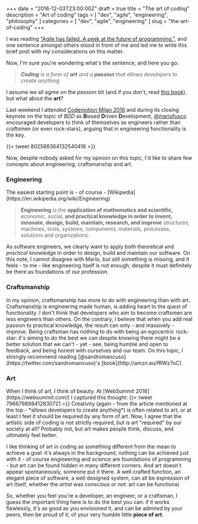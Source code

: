 +++
date = "2016-12-03T23:00:00Z"
draft = true
title = "The art of coding"
description = "Art of coding"
tags = [ "dev", "agile", "engineering", "philosophy" ]
categories = [ "dev", "agile", "engineering" ]
slug = "the-art-of-coding"
+++

I was reading ["Agile has failed. A peek at the future of programming."](https://www.codingame.com/blog/agile-failed-peek-future-programming/),
and one sentence amongst others stood in front of me and led me to write this brief post with my considerations on this matter.

Now, I'm sure you're wondering what's the sentence, and here you go:

> <i>**Coding** is a form of **art** and a **passion** that allows developers to create anything.</i>

I assume we all agree on the *passion* bit (and if you don't, read [this book](http://amzn.eu/fRWz7oC)), but what about the **art**?

Last weekend I attended [Codemotion Milan 2016](http://milan2016.codemotionworld.com/) and during its closing keynote on the topic of *BDD* as **B**iased **D**riven **D**evelopment, [@mariofusco](https://twitter.com/mariofusco) encouraged developers to think of themselves as engineers rather than craftsmen (or even rock-stars), arguing that in engineering functionality is the key.

{{< tweet 802568364132540416 >}}

Now, despite nobody asked for my opinion on this topic, I'd like to share few concepts about engineering, craftsmanship and art.

<h3>Engineering</h3>
The easiest starting point is - of course - [Wikipedia](https://en.wikipedia.org/wiki/Engineering)

>**Engineering** is the **application of mathematics and scientific**, economic, social, **and practical knowledge in order to invent, innovate, design, build, maintain, research, and improve** structures, machines, tools, systems, components, materials, processes, solutions and organizations.

As software engineers, we clearly want to apply both theoretical and *practical* knowledge in order to design, build and maintain our software. On this note, I cannot disagree with Mario, but still something is missing, and it feels - to me - like engineering itself is not enough, despite it must definitely be there as foundations of our profession.

<h3>Craftsmanship</h3>
In my opinion, craftsmanship has more to do with engineering than with art. Craftsmanship is engineering made human, is adding heart to the quest of functionality. I don't think that developers who aim to become craftsmen are less engineers than others. On the contrary, I believe that when you add real passion to practical knowledge, the result can only - and massively - improve. Being craftsman has nothing to do with being an egocentric rock-star: it's aiming to do the best we can despite knowing there might be a better solution that we can't - yet - see, being humble and open to feedback, and being honest with ourselves and our team. On this topic, I strongly recommend reading [@sandromancuso](https://twitter.com/sandromancuso)'s [book](http://amzn.eu/fRWz7oC).

<h3>Art</h3>
When I think of art, I think of beauty. At [WebSummit 2016](https://websummit.com/) I captured this thought:
{{< tweet 796679898412830721 >}}
Creativity (again - from the article mentioned at the top - *allows developers to create anything*) is often related to art, or at least I feel it should be required by any form of art.
Now, I agree that the artistic side of coding is not strictly required, but is art "required" by our society at all? Probably not, but art makes people think, discuss, and ultimately feel better.

I like thinking of art in coding as something different from the mean to achieve a goal: it's always in the background, nothing can be achieved just with it - of course engineering and science are foundations of programming - but art can be found hidden in many different corners. And art doesn't appear spontaneously, someone put it there. A well crafted function, an elegant piece of software, a well designed system, can all be expression of art itself, whether the *artist* was conscious or not: art can be functional.

So, whether you feel you're a developer, an engineer, or a craftsman, I guess the important thing here is to do the best you can: if it works flawlessly, it's as good as you envisioned it, and can be admired by your peers, then be proud of it, of your very humble little **piece of art**.
